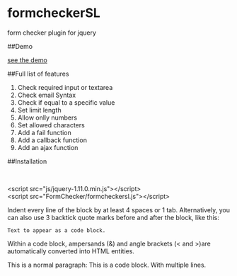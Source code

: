 formcheckerSL
=============

form checker plugin for jquery

##Demo 

[see the demo ](http://celiaks.github.io/formcheckerSL/)

##Full list of features
 
1. Check required input or textarea
2. Check email Syntax
3. Check if equal to a specific value
4. Set limit length
5. Allow onlly numbers
6. Set allowed characters
7. Add a fail function
8. Add a callback function
9. Add an ajax function
 
##Installation
             
<!--requires at least jquery 1.6--><br>
&lt;script src="js/jquery-1.11.0.min.js">&lt;/script> <br>
&lt;script src="FormChecker/formcheckersl.js">&lt;/script> 

Indent every line of the block by at least 4 spaces or 1 tab. Alternatively, 
you can also use 3 backtick quote marks before and after the block, like this:
 
```
Text to appear as a code block.
```
 
Within a code block, ampersands (&) and angle brackets (< and >)are automatically 
converted into HTML entities.
 
This is a normal paragraph:
    This is a code block.
    With multiple lines.
